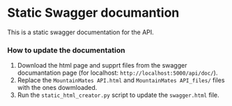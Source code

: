 # Static Swagger documantion
This is a static swagger documentation for the API.

### How to update the documentation
1. Download the html page and supprt files from the swagger documantation page (for localhost: `http://localhost:5000/api/doc/`).
2. Replace the `MountainMates API.html` and `MountainMates API_files/` files with the ones dowmloaded.
3. Run the `static_html_creator.py` script to update the `swagger.html` file.